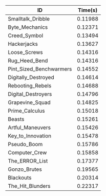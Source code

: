 |ID|Time(s)|
|-|-|
|Smalltalk_Dribble|0.11988|
|Byte_Mechanics|0.12371|
|Creed_Symbol|0.13494|
|Hackerjacks|0.13627|
|Loose_Screws|0.14316|
|Rug_Heed_Bend|0.14316|
|Pint_Sized_Benchwarmers|0.14552|
|Digitally_Destroyed|0.14614|
|Rebooting_Rebels|0.14688|
|Digital_Destroyers|0.14796|
|Grapevine_Squad|0.14825|
|Prime_Calculus|0.15018|
|Beasts|0.15261|
|Artful_Maneuvers|0.15426|
|Key_to_Innovation|0.15478|
|Pseudo_Boom|0.15786|
|Computer_Crew|0.15858|
|The_ERROR_List|0.17377|
|Gonzo_Brutes|0.19565|
|Blackouts|0.20314|
|The_Hit_Blunders|0.22317|
